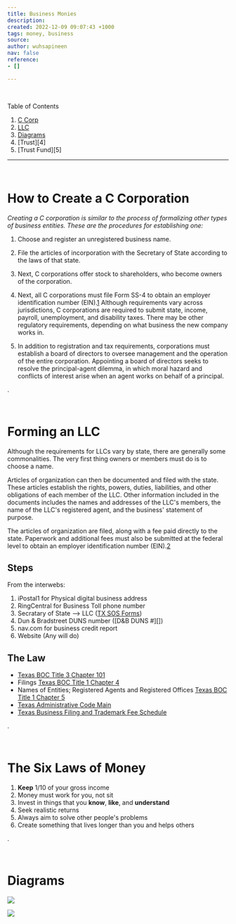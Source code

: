 ```yaml
---
title: Business Monies
description: 
created: 2022-12-09 09:07:43 +1000
tags: money, business
source: 
author: wuhsapineen
nav: false
reference:
- []

---
```

<br />

Table of Contents

1.  [C Corp][1]
1.  [LLC][2]
1.  [Diagrams][3]
1.  [Trust][4]
1.  [Trust Fund][5]

---

<br />
<span id="business-ccorp" hidden="true">1</span>

# How to Create a C Corporation

*Creating a C corporation is similar to the process of formalizing other types of business entities. These are the procedures for establishing one:*

1.   Choose and register an unregistered business name.

1.   File the articles of incorporation with the Secretary of State according to the laws of that state.
    
1.  Next, C corporations offer stock to shareholders, who become owners of the corporation.
1.  Next, all C corporations must file Form SS-4 to obtain an employer identification number (EIN).[1][c1] Although requirements vary across jurisdictions, C corporations are required to submit state, income, payroll, unemployment, and disability taxes. There may be other regulatory requirements, depending on what business the new company works in.
1.  In addition to registration and tax requirements, corporations must establish a board of directors to oversee management and the operation of the entire corporation. Appointing a board of directors seeks to resolve the principal-agent dilemma, in which moral hazard and conflicts of interest arise when an agent works on behalf of a principal.


.

<br />
<span id="business-llc" hidden="true">2</span>

# Forming an LLC

Although the requirements for LLCs vary by state, there are generally some commonalities. The very first thing owners or members must do is to choose a name.

Articles of organization can then be documented and filed with the state. These articles establish the rights, powers, duties, liabilities, and other obligations of each member of the LLC. Other information included in the documents includes the names and addresses of the LLC's members, the name of the LLC's registered agent, and the business' statement of purpose.

The articles of organization are filed, along with a fee paid directly to the state. Paperwork and additional fees must also be submitted at the federal level to obtain an employer identification number (EIN).[2][c2]

## Steps
From the interwebs:
1. iPostal1 for Physical digital business address
1. RingCentral for Business Toll phone number
1. Secratary of State --> LLC ([TX SOS Forms][tx-sos-forms])
1. Dun & Bradstreet DUNS number ([D&B DUNS #][])
1. nav.com for business credit report
1. Website (Any will do)

## The Law
-   [Texas BOC Title 3 Chapter 101][txboc-3-101]
-   Filings [Texas BOC Title 1 Chapter 4][txboc-1-4]
-   Names of Entities; Registered Agents and Registered Offices [Texas BOC Title 1 Chapter 5][txboc-1-5]
-   [Texas Administrative Code Main][txac-main]
-   [Texas Business Filing and Trademark Fee Schedule][txboc-fees]


.

<br />
<span id="business-6laws" hidden="true">4</span>

# The Six Laws of Money

1. **Keep** 1/10 of your gross income
2. Money must work for you, not sit
3. Invest in things that you **know**, **like**, and **understand**
4. Seek realistic returns
5. Always aim to solve other people's problems
6. Create something that lives longer than you and helps others


.

<br />
<span id="business-diagrams" hidden="true">3</span>

# Diagrams

[![](https://mermaid.ink/img/pako:eNpNj81qhDAURl9F7moKOsTEanRR8KddTaHQWXXsImjaEcZEkgidiu_eWx1kskrOPfm43wSNbiVk8G3EcPaOVa08PNX0Jo3VSly8oxmtm70gePKedxvNrZXOPqx2ORWj7ZS09t4uTmVQajN8rlKxwPx0OJQ3ki_kZbd9voWCD700veha3Gv6d2twZ9nLGjK8NpipjXD4rNWMshidfr-qBrIvcbHSh3FocVx1Akv1G5Vt57R5XesurX0YhIJsgh_IQsb3PGGEhCTlMaPchytSso_iR5rQlLAoooyz2YdfrTGV7FMah0maJMijmHK-xH0sQ2dGOf8BB3ppPQ?type=png)](https://mermaid.live/edit#pako:eNpNj81qhDAURl9F7moKOsTEanRR8KddTaHQWXXsImjaEcZEkgidiu_eWx1kskrOPfm43wSNbiVk8G3EcPaOVa08PNX0Jo3VSly8oxmtm70gePKedxvNrZXOPqx2ORWj7ZS09t4uTmVQajN8rlKxwPx0OJQ3ki_kZbd9voWCD700veha3Gv6d2twZ9nLGjK8NpipjXD4rNWMshidfr-qBrIvcbHSh3FocVx1Akv1G5Vt57R5XesurX0YhIJsgh_IQsb3PGGEhCTlMaPchytSso_iR5rQlLAoooyz2YdfrTGV7FMah0maJMijmHK-xH0sQ2dGOf8BB3ppPQ)

[![](https://mermaid.ink/img/pako:eNo9j8GOwjAMRH8l8rn8QA9IQLPiABf2tikHq_FuIzV25CYghPj3zbZoffI8j6yZJwziCVr4UUyjOV1Mz6aOdUeJJHcmnceQrmaz2Zqds5yVkhJT0YCTsewJb6Lzati7D4xhelzXJ_sFHtyRcMrjGx4W2Dnry4A5CL95t3C7CmggkkYMvkZ7_rEe8kiRemjrOogmUcxV9vyqZixZPh88QPuN00wNlOTruQtYe8V_Sj5k0fPaeCneQEL-EqmerIVev7u1V0U?type=png)](https://mermaid.live/edit#pako:eNo9j8GOwjAMRH8l8rn8QA9IQLPiABf2tikHq_FuIzV25CYghPj3zbZoffI8j6yZJwziCVr4UUyjOV1Mz6aOdUeJJHcmnceQrmaz2Zqds5yVkhJT0YCTsewJb6Lzati7D4xhelzXJ_sFHtyRcMrjGx4W2Dnry4A5CL95t3C7CmggkkYMvkZ7_rEe8kiRemjrOogmUcxV9vyqZixZPh88QPuN00wNlOTruQtYe8V_Sj5k0fPaeCneQEL-EqmerIVev7u1V0U)




<!-- reference-links -->
[1]: #business-ccorp "C Corp"
[2]: #business-llc "LLC"
[3]: #business-diagrams "Diagrams"
<!-- endreference-links -->
<!-- citations -->
[c1]: https://www.irs.gov/forms-pubs/about-form-ss-4 "Internal Revenue Service. About Form SS–4, Application for Employer Identification Number (EIN)."
[c2]: https://www.irs.gov/businesses/small-businesses-self-employed/apply-for-an-employer-identification-number-ein-online "Internal Revenue Service. Apply for an Employer Identification Number (EIN) Online."

[txac-main]: https://texreg.sos.state.tx.us/public/readtac$ext.ViewTAC
[txboc-1-4]: https://statutes.capitol.texas.gov/Docs/BO/htm/BO.4.htm
[txboc-1-5]: https://statutes.capitol.texas.gov/Docs/BO/htm/BO.5.htm
[txboc-3-101]: https://texas.public.law/statutes/tex._bus._org._code_title_3_chapter_101
[tx-sos-forms]: https://www.sos.state.tx.us/corp/forms_boc.shtml
[txboc-fees]: https://www.sos.state.tx.us/corp/forms/806_boc.pdf
<!-- endcitations -->